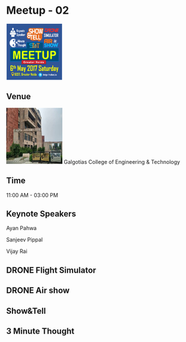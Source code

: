  # Meetup - 02 
 <img src="Image/Gr-Noida-Meetup.png" height="150" width="150" >
 
 ## Venue
 <img src="Image/maxresdefault.jpg" height="150" width="150" >
 Galgotias College of Engineering & Technology

 ## Time
 11:00 AM - 03:00 PM
 ## Keynote Speakers
 Ayan Pahwa
 
 Sanjeev Pippal
 
 Vijay Rai
 ## DRONE Flight Simulator
 ## DRONE Air show
 ## Show&Tell
 ## 3 Minute Thought
